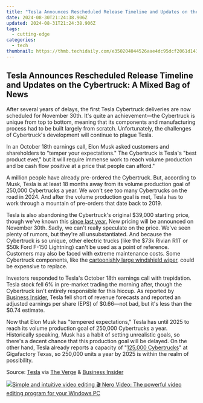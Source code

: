 ```yaml
---
title: "Tesla Announces Rescheduled Release Timeline and Updates on the Cybertruck: A Mixed Bag of News"
date: 2024-08-30T21:24:38.906Z
updated: 2024-08-31T21:24:38.906Z
tags:
  - cutting-edge
categories:
  - tech
thumbnail: https://thmb.techidaily.com/e350204044526aae4dc95dcf2061d143539918222d877d21899914ec625ed9d1.jpg
---
```


## Tesla Announces Rescheduled Release Timeline and Updates on the Cybertruck: A Mixed Bag of News

After several years of delays, the first Tesla Cybertruck deliveries are now scheduled for November 30th. It's quite an achievement—the Cybertruck is unique from top to bottom, meaning that its components and manufacturing process had to be built largely from scratch. Unfortunately, the challenges of Cybertruck's development will continue to plague Tesla.

 In an October 18th earnings call, Elon Musk asked customers and shareholders to "temper your expectations." The Cybertruck is Tesla's "best product ever," but it will require immense work to reach volume production and be cash flow positive at a price that people can afford."

 A million people have already pre-ordered the Cybertruck. But, according to Musk, Tesla is at least 18 months away from its volume production goal of 250,000 Cybertrucks a year. We won't see too many Cybertrucks on the road in 2024\. And after the volume production goal is met, Tesla has to work through a mountain of pre-orders that date back to 2019.

 Tesla is also abandoning the Cybertruck's original $39,000 starting price, though we've known this [since last year.](https://buynow-info.techidaily.com/wearable-showdown-pros-and-cons-of-apple-watch-series-9-vs-fitbit-charge-6/) New pricing will be announced on November 30th. Sadly, we can't really speculate on the price. We've seen plenty of rumors, but they're all unsubstantiated. And because the Cybertruck is so unique, other electric trucks (like the $73k Rivian R1T or $50k Ford F-150 Lightning) can't be used as a point of reference. Customers may also be faced with extreme maintenance costs. Some Cybertruck components, like the [cartoonishly large windshield wiper](https://facebook-video-share.techidaily.com/updated-visual-producer-hub/), could be expensive to replace.

 Investors responded to Tesla's October 18th earnings call with trepidation. Tesla stock fell 6% in pre-market trading the morning after, though the Cybertruck isn't entirely responsible for this hiccup. As reported by [Business Insider](https://www.businessinsider.com/tesla-earnings-q3-report-live-updates-guidance-analyst-call-stock-reaction-2023-10), Tesla fell short of revenue forecasts and reported an adjusted earnings per share (EPS) of $0.66—not bad, but it's less than the $0.74 estimate.

 Now that Elon Musk has "tempered expectations," Tesla has until 2025 to reach its volume production goal of 250,000 Cybertrucks a year. Historically speaking, Musk has a habit of setting unrealistic goals, so there's a decent chance that this production goal will be delayed. On the other hand, Tesla already reports a capacity of "[125,000 Cybertrucks](https://electrek.co/2023/10/18/tesla-cybertruck-deliveries-november-production-capacity/)" at Gigafactory Texas, so 250,000 units a year by 2025 is within the realm of possibility.

 Source: [Tesla](https://twitter.com/Tesla/status/1714737600991248796) via [The Verge](https://www.theverge.com/2023/10/18/23923048/tesla-cybertruck-ev-pickup-delivery-date-november-30) & [Business Insider](https://www.businessinsider.com/tesla-earnings-q3-report-live-updates-guidance-analyst-call-stock-reaction-2023-10)

<ins class="adsbygoogle"
     style="display:block"
     data-ad-format="autorelaxed"
     data-ad-client="ca-pub-7571918770474297"
     data-ad-slot="1223367746"></ins>



<ins class="adsbygoogle"
     style="display:block"
     data-ad-client="ca-pub-7571918770474297"
     data-ad-slot="8358498916"
     data-ad-format="auto"
     data-full-width-responsive="true"></ins>



<!-- affiliate ads begin -->
<a href="https://store.nero.com/order/checkout.php?PRODS=42296685&QTY=1&AFFILIATE=108875&CART=1"><img src="http://cdnwww.nero.com/nero-com-wAssets/img/banners/2022/video-pp/ScreenshotSlider/Nero-Video-Advanced-editing.JPG" border="0">Simple and intuitive video editing
🎬 Nero Video:
The powerful video editing program for your Windows PC</a>
<!-- affiliate ads end -->